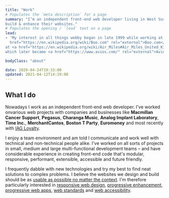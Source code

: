 ```yaml
---
title: "Work"
# Populates the `meta description` for a page
summary: "I’m an independent front-end web developer living in West Sussex, England and really enjoy helping people
build & enhance their websites."
# Populates the opening / `lead` text on a page
lead:
- 'My interest in all things webby began in late 1999 while working at the original <a
  href="https://en.wikipedia.org/wiki/Boo.com" rel="external">Boo.com</a>. After a brief stint of freelancing, I started
at <a href="https://en.wikipedia.org/wiki/Air_Miles#Air_Miles_United_Kingdom" rel="external">Airmiles</a> in 2004 –
which later became <a href="https://www.avios.com/" rel="external">Avios</a>.'

bodyClass: "about"

date: 2020-04-24T19:33:00
updated: 2021-04-12T14:29:00
---
```


## What I do

Nowadays I work as an independent front-end web developer. I've worked onvarious web projects with companies and businesses like **Macmillan Cancer Support**, **Pegasus**, **Charanga Music**, **Analog Implant Laboratory**, **Time Inc.**,
**MerchantCantos**, **Boston T Party**, **Euromoney** and most recently with [IAG Loyalty](https://iagloyalty.com/).

I enjoy a team environment and am told I communicate and work well with technical and non-technical people alike. I've
worked on all sorts of projects in small, medium and large multi-functional development teams – and have considerable
experience in creating front-end code that's modular, responsive, performant, extensible, accessible and future
friendly.

I frequently dabble with new technologies and try my best to find neat solutions to complex problems. I believe the
websites we design and build should be as [usable as possible no matter the
context](https://trentwalton.com/2014/03/10/device-agnostic/). I'm therefore particularly interested in [responsive web
design](https://alistapart.com/article/responsive-web-design), [progressive
enhancement](https://www.gov.uk/service-manual/technology/using-progressive-enhancement), [progressive web
apps](https://julian.is/article/progressive-web-apps/), [web standards](https://www.w3.org/standards/) and [web
accessibility](https://www.w3.org/TR/WCAG20/).
